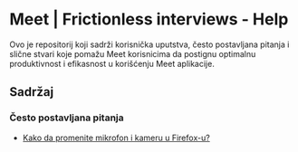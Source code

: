 
# Meet | Frictionless interviews - Help

Ovo je repositorij koji sadrži korisnička uputstva, često postavljana pitanja i slične stvari koje pomažu Meet korisnicima da postignu optimalnu produktivnost i efikasnost u korišćenju Meet aplikacije.

## Sadržaj

### Često postavljana pitanja

- [Kako da promenite mikrofon i kameru u Firefox-u?](help-config-firefox.md)
